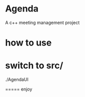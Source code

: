 Agenda
======

A c++ meeting management project

how to use
=====
switch to src/
=====
./AgendaUI

=====
enjoy
